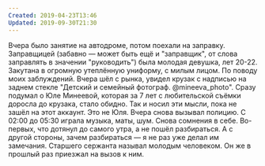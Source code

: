 ```yaml
---
Created: 2019-04-23T13:46
Updated: 2019-09-30T21:30
---
```

Вчера было занятие на автодроме, потом поехали на заправку. Заправщицей (забавно — может быть ещё и "заправщик", от слова заправлять в значении "руководить") была молодая девушка, лет 20-22. Закутана в огромную утеплённую униформу, с милым лицом.
По поводу моих заблуждений. Вчера шёл с рынка, увидел крузак с надписью на заднем стекле "Детский и семейный фотограф. @mineeva_photo". Сразу подумал о Юле Минеевой, которая за 7 лет с любительской съёмки доросла до крузака, стало обидно. Так и носил эти мысли, пока не зашёл на этот аккаунт. Это не Юля.
Вчера снова вызывал полицию. С 02:00 до 05:30 играла музыка, маты, шум. Снова сомнения в себе. Во-первых, что дотянул до самого утра, а не пошёл разбираться. А с другой стороны, зачем разбираться — я не раз уже делал им замечания. Старшего сержанта называл молодым человеком. Он же в прошлый раз приезжал на вызов к ним.